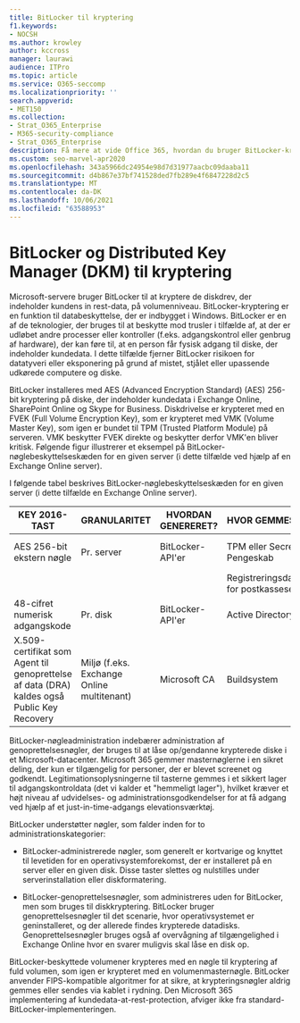 ```yaml
---
title: BitLocker til kryptering
f1.keywords:
- NOCSH
ms.author: krowley
author: kccross
manager: laurawi
audience: ITPro
ms.topic: article
ms.service: O365-seccomp
ms.localizationpriority: ''
search.appverid:
- MET150
ms.collection:
- Strat_O365_Enterprise
- M365-security-compliance
- Strat_O365_Enterprise
description: Få mere at vide Office 365, hvordan du bruger BitLocker-kryptering, hvilket reducerer risikoen for datatyveri på grund af mistede eller stjålne computere og diske.
ms.custom: seo-marvel-apr2020
ms.openlocfilehash: 343a5966dc24954e98d7d31977aacbc09daaba11
ms.sourcegitcommit: d4b867e37bf741528ded7fb289e4f6847228d2c5
ms.translationtype: MT
ms.contentlocale: da-DK
ms.lasthandoff: 10/06/2021
ms.locfileid: "63588953"
---
```

# <a name="bitlocker-and-distributed-key-manager-dkm-for-encryption"></a>BitLocker og Distributed Key Manager (DKM) til kryptering

Microsoft-servere bruger BitLocker til at kryptere de diskdrev, der indeholder kundens in rest-data, på volumenniveau. BitLocker-kryptering er en funktion til databeskyttelse, der er indbygget i Windows. BitLocker er en af de teknologier, der bruges til at beskytte mod trusler i tilfælde af, at der er udløbet andre processer eller kontroller (f.eks. adgangskontrol eller genbrug af hardware), der kan føre til, at en person får fysisk adgang til diske, der indeholder kundedata. I dette tilfælde fjerner BitLocker risikoen for datatyveri eller eksponering på grund af mistet, stjålet eller upassende udkørede computere og diske.

BitLocker installeres med AES (Advanced Encryption Standard) (AES) 256-bit kryptering på diske, der indeholder kundedata i Exchange Online, SharePoint Online og Skype for Business. Diskdrivelse er krypteret med en FVEK (Full Volume Encryption Key), som er krypteret med VMK (Volume Master Key), som igen er bundet til TPM (Trusted Platform Module) på serveren. VMK beskytter FVEK direkte og beskytter derfor VMK'en bliver kritisk. Følgende figur illustrerer et eksempel på BitLocker-nøglebeskyttelseskæden for en given server (i dette tilfælde ved hjælp af en Exchange Online server).

I følgende tabel beskrives BitLocker-nøglebeskyttelseskæden for en given server (i dette tilfælde en Exchange Online server).

| KEY 2016-TAST | GRANULARITET | HVORDAN GENERERET? | HVOR GEMMES DEN? | BESKYTTELSE |
|--------------------------------------------------------------------------------|-------------------------------------------------|----------------|-------------------------|--------------------------------------------------------------------------------------------------|
| AES 256-bit ekstern nøgle | Pr. server | BitLocker-API'er | TPM eller Secret Pengeskab | Lockbox /Access Control |
|  |  |  | Registreringsdatabase for postkasseserver | TPM-krypteret |
| 48-cifret numerisk adgangskode | Pr. disk | BitLocker-API'er | Active Directory | Lockbox /Access Control |
| X.509-certifikat som Agent til genoprettelse af data (DRA) kaldes også Public Key Recovery | Miljø (f.eks. Exchange Online multitenant) | Microsoft CA | Buildsystem | Ingen brugere har den fulde adgangskode til den private nøgle. Adgangskoden er under fysisk beskyttelse. |


BitLocker-nøgleadministration indebærer administration af genoprettelsesnøgler, der bruges til at låse op/gendanne krypterede diske i et Microsoft-datacenter. Microsoft 365 gemmer masternøglerne i en sikret deling, der kun er tilgængelig for personer, der er blevet screenet og godkendt. Legitimationsoplysningerne til tasterne gemmes i et sikkert lager til adgangskontroldata (det vi kalder et "hemmeligt lager"), hvilket kræver et højt niveau af udvidelses- og administrationsgodkendelser for at få adgang ved hjælp af et just-in-time-adgangs elevationsværktøj.

BitLocker understøtter nøgler, som falder inden for to administrationskategorier:

- BitLocker-administrerede nøgler, som generelt er kortvarige og knyttet til levetiden for en operativsystemforekomst, der er installeret på en server eller en given disk. Disse taster slettes og nulstilles under serverinstallation eller diskformatering.

- BitLocker-genoprettelsesnøgler, som administreres uden for BitLocker, men som bruges til diskkryptering. BitLocker bruger genoprettelsesnøgler til det scenarie, hvor operativsystemet er geninstalleret, og der allerede findes krypterede datadisks. Genoprettelsesnøgler bruges også af overvågning af tilgængelighed i Exchange Online hvor en svarer muligvis skal låse en disk op.

BitLocker-beskyttede volumener krypteres med en nøgle til kryptering af fuld volumen, som igen er krypteret med en volumenmasternøgle. BitLocker anvender FIPS-kompatible algoritmer for at sikre, at krypteringsnøgler aldrig gemmes eller sendes via kablet i rydning. Den Microsoft 365 implementering af kundedata-at-rest-protection, afviger ikke fra standard-BitLocker-implementeringen.
